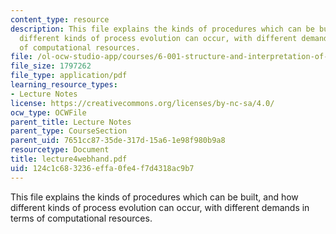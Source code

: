 ```yaml
---
content_type: resource
description: This file explains the kinds of procedures which can be built, and how
  different kinds of process evolution can occur, with different demands in terms
  of computational resources.
file: /ol-ocw-studio-app/courses/6-001-structure-and-interpretation-of-computer-programs-spring-2005/124c1c683236effa0fe4f7d4318ac9b7_lecture4webhand.pdf
file_size: 1797262
file_type: application/pdf
learning_resource_types:
- Lecture Notes
license: https://creativecommons.org/licenses/by-nc-sa/4.0/
ocw_type: OCWFile
parent_title: Lecture Notes
parent_type: CourseSection
parent_uid: 7651cc87-35de-317d-15a6-1e98f980b9a8
resourcetype: Document
title: lecture4webhand.pdf
uid: 124c1c68-3236-effa-0fe4-f7d4318ac9b7
---
```

This file explains the kinds of procedures which can be built, and how different kinds of process evolution can occur, with different demands in terms of computational resources.